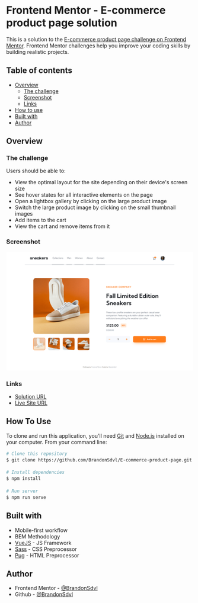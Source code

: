 # Frontend Mentor - E-commerce product page solution

This is a solution to the [E-commerce product page challenge on Frontend Mentor](https://www.frontendmentor.io/challenges/ecommerce-product-page-UPsZ9MJp6). Frontend Mentor challenges help you improve your coding skills by building realistic projects.

## Table of contents

- [Overview](#overview)
  - [The challenge](#the-challenge)
  - [Screenshot](#screenshot)
  - [Links](#links)
- [How to use](#how-to-use)
- [Built with](#built-with)
- [Author](#author)

## Overview

### The challenge

Users should be able to:

- View the optimal layout for the site depending on their device's screen size
- See hover states for all interactive elements on the page
- Open a lightbox gallery by clicking on the large product image
- Switch the large product image by clicking on the small thumbnail images
- Add items to the cart
- View the cart and remove items from it

### Screenshot

![](./src/assets/screenshot.png)

### Links

- [Solution URL](https://www.frontendmentor.io/solutions/ecommerce-product-page-vue-sass-and-pug-ERx8grT34)
- [Live Site URL](https://e-commerce-product-page-b.vercel.app/)

## How To Use

To clone and run this application, you'll need [Git](https://git-scm.com) and [Node.js](https://nodejs.org/en/download/) installed on your computer. From your command line:

```bash
# Clone this repository
$ git clone https://github.com/BrandonSdvl/E-commerce-product-page.git

# Install dependencies
$ npm install

# Run server
$ npm run serve
```

## Built with

- Mobile-first workflow
- BEM Methodology
- [VueJS](https://vuejs.org/) - JS Framework
- [Sass](https://sass-lang.com/) - CSS Preprocessor
- [Pug](https://pugjs.org/) - HTML Preprocessor

## Author

- Frontend Mentor - [@BrandonSdvl](https://www.frontendmentor.io/profile/BrandonSdvl)
- Github - [@BrandonSdvl](https://github.com/BrandonSdvl)
